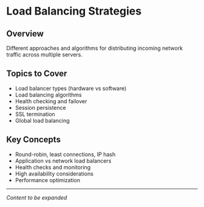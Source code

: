 # Load Balancing Strategies

## Overview
Different approaches and algorithms for distributing incoming network traffic across multiple servers.

## Topics to Cover
- Load balancer types (hardware vs software)
- Load balancing algorithms
- Health checking and failover
- Session persistence
- SSL termination
- Global load balancing

## Key Concepts
- Round-robin, least connections, IP hash
- Application vs network load balancers
- Health checks and monitoring
- High availability considerations
- Performance optimization

---
*Content to be expanded* 